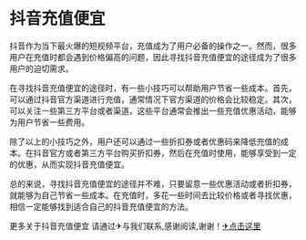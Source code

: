 # 抖音充值便宜

抖音作为当下最火爆的短视频平台，充值成为了用户必备的操作之一。然而，很多用户在充值时都会遇到价格偏高的问题，因此寻找抖音充值便宜的途径成为了很多用户的迫切需求。

在寻找抖音充值便宜的途径时，有一些小技巧可以帮助用户节省一些成本。首先，可以通过抖音官方渠道进行充值，通常情况下官方渠道的价格会比较稳定。其次，可以关注一些第三方平台或者渠道，这些平台通常会推出一些充值优惠活动，能够为用户节省一些费用。

除了以上的小技巧之外，用户还可以通过一些折扣券或者优惠码来降低充值的成本。在抖音官方或者第三方平台购买折扣券，然后在充值时使用，能够享受到一定的优惠，从而实现抖音充值便宜。

总的来说，寻找抖音充值便宜的途径并不难，只要留意一些优惠活动或者折扣券，就能够为自己节省一些成本。在充值时，多花一些时间去比较价格或者寻找优惠，相信一定能够找到适合自己的抖音充值便宜的方法。

更多关于抖音充值便宜 请通过✈与我们联系,感谢阅读,谢谢！[✈点击这里](https://t.me/pt99bot)